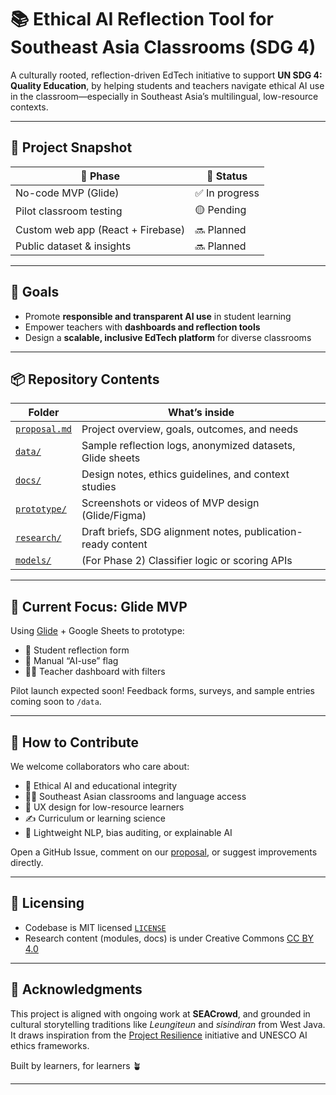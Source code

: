 # 📚 Ethical AI Reflection Tool for Southeast Asia Classrooms (SDG 4)

A culturally rooted, reflection-driven EdTech initiative to support **UN SDG 4: Quality Education**, by helping students and teachers navigate ethical AI use in the classroom—especially in Southeast Asia’s multilingual, low-resource contexts.

---

## 🚀 Project Snapshot

| 📌 Phase | 🚧 Status |
|----------|-----------|
| No-code MVP (Glide) | ✅ In progress |
| Pilot classroom testing | 🟡 Pending |
| Custom web app (React + Firebase) | 🔜 Planned |
| Public dataset & insights | 🔜 Planned |

---

## 🎯 Goals

- Promote **responsible and transparent AI use** in student learning  
- Empower teachers with **dashboards and reflection tools**  
- Design a **scalable, inclusive EdTech platform** for diverse classrooms  

---

## 📦 Repository Contents

| Folder | What’s inside |
|--------|---------------|
| [`proposal.md`](proposal.md) | Project overview, goals, outcomes, and needs |
| [`data/`](data) | Sample reflection logs, anonymized datasets, Glide sheets |
| [`docs/`](docs) | Design notes, ethics guidelines, and context studies |
| [`prototype/`](prototype) | Screenshots or videos of MVP design (Glide/Figma) |
| [`research/`](research) | Draft briefs, SDG alignment notes, publication-ready content |
| [`models/`](models) | (For Phase 2) Classifier logic or scoring APIs |

---

## 🧪 Current Focus: Glide MVP

Using [Glide](https://www.glideapps.com/) + Google Sheets to prototype:

- 📝 Student reflection form  
- 🧠 Manual “AI-use” flag  
- 👩‍🏫 Teacher dashboard with filters

Pilot launch expected soon! Feedback forms, surveys, and sample entries coming soon to `/data`.

---

## 🤝 How to Contribute

We welcome collaborators who care about:
- 🤖 Ethical AI and educational integrity  
- 🧑‍🏫 Southeast Asian classrooms and language access  
- 📱 UX design for low-resource learners  
- ✍️ Curriculum or learning science  
- 🧬 Lightweight NLP, bias auditing, or explainable AI

Open a GitHub Issue, comment on our [proposal](proposal.md), or suggest improvements directly.

---

## 🔐 Licensing

- Codebase is MIT licensed [`LICENSE`](LICENSE)  
- Research content (modules, docs) is under Creative Commons [CC BY 4.0](LICENSE-CC.md)

---

## 🌱 Acknowledgments

This project is aligned with ongoing work at **SEACrowd**, and grounded in cultural storytelling traditions like *Leungiteun* and *sisindiran* from West Java. It draws inspiration from the [Project Resilience](https://github.com/project-resilience) initiative and UNESCO AI ethics frameworks.

Built by learners, for learners 🪴

---
